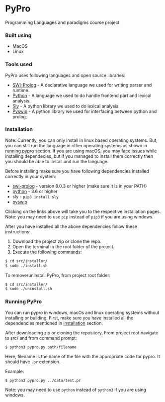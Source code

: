 # PyPro

Programming Languages and paradigms course project

### Built using

  - MacOS
  - Linux

### Tools used

PyPro uses following languages and open source libraries:

* [SWI-Prolog] - A declarative language we used for writing parser and runtime.
* [Python] - A language we used to do handle frontend part and lexical analysis.
* [Sly] - A python library we used to do lexical analysis.
* [Pyswip] - A python library we used for interfacing between python and prolog.


### Installation
Note: Currently, you can only install in linux based operating systems. But, you can still run the language in other operating systems as shown in [running pypro](#running-pypro) section. If you are using macOS, you may face issues while installing dependecies, but if you managed to install them correctly then you should be able to install and run the language.

Before installing make sure you have following dependencies installed correctly in your system:
* [swi-prolog] - version 8.0.3 or higher (make sure it is in your PATH)
* [python] - 3.6 or higher
* sly - `pip3 install sly`
* [pyswip]

Clicking on the links above will take you to the respective installation pages.
Note: you may need to use `pip` instead of `pip3` if you are using windows.

After you have installed all the above dependencies follow these instructions:
1. Download the project zip or clone the repo.
2. Open the terminal in the root folder of the project.
3. Execute the following commands:
```sh
$ cd src/installer/
$ sudo ./install.sh
```
To remove/uninstall PyPro, from project root folder:
```sh
$ cd src/installer/
$ sudo ./uninstall.sh
```
### Running PyPro

You can run pypro in windows, macOs and linux operating systems without installing or building. First, make sure you have installed all the dependencies mentioned in [installation](#installation) section.

After downloading zip or cloning the repository, From project root navigate to src/ and from command prompt:
```
$ python3 pypro.py path/filename
```
Here, filename is the name of the file with the appropriate code for pypro. It should have `.pr` extension.

Example:
```
$ python3 pypro.py ../data/test.pr
```
Note: you may need to use `python` instead of `python3` if you are using windows.

[SWI-Prolog]: <https://www.swi-prolog.org/>
[Python]: <https://www.python.org/>
[Sly]: <https://sly.readthedocs.io/en/latest/>
[Pyswip]: https://pypi.org/project/pyswip/>

[swi-prolog]: <https://www.swi-prolog.org/download/stable>
[python]: <https://www.python.org/downloads/>
[pyswip]: <https://github.com/yuce/pyswip/blob/master/INSTALL.md>
